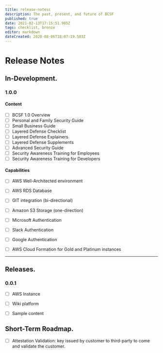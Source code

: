 ```yaml
---
title: release-notesc
description: The past, present, and future of BCSF
published: true
date: 2021-02-13T17:15:51.985Z
tags: checklist, bronze
editor: markdown
dateCreated: 2020-08-06T18:07:19.503Z
---
```


# Release Notes


## In-Development. 

### 1.0.0

#### Content
- [ ] BCSF 1.0 Overview
- [ ] Personal and Family Security Guide
- [ ] Small Business Guide
- [ ] Layered Defense Checklist
- [ ] Layered Defense Explainers
- [ ] Layered Defense Supplements
- [ ] Advanced Security Guide
- [ ] Security Awareness Training for Employees
- [ ] Security Awareness Training for Developers

#### Capabilities
- [ ] AWS Well-Architected environment
- [ ] AWS RDS Database 
- [ ] GIT integration (bi-directional)
- [ ] Amazon S3 Storage  (one-direction) 
- [ ] Microsoft Authentication
- [ ] Slack Authentication
- [ ] Google Authentication
- [ ] AWS Cloud Formation for Gold and Platinum instances


---

## Releases.

### 0.0.1 
- [ ] AWS Instance
- [ ] Wiki platform 
- [ ] Sample content


## Short-Term Roadmap.
- [ ] Attestation Validation: key issued by customer to third-party to come and validate the customer. 
